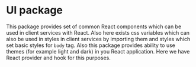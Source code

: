 # UI package

This package provides set of common React components which can be used in client services with React. Also here exists css variables which can also be used in styles in client services by importing them and styles which set basic styles for `body` tag.
Also this package provides ability to use themes (for example light and dark) in you React application. Here we have React provider and hook for this purposes.

